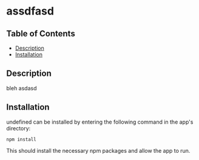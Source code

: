 # assdfasd

## Table of Contents
* [Description](#description)
* [Installation](#installation)

## Description

bleh  asdasd

## Installation

undefined can be installed by entering the following command in the app's directory:
```
npm install
```

This should install the necessary npm packages and allow the app to run.